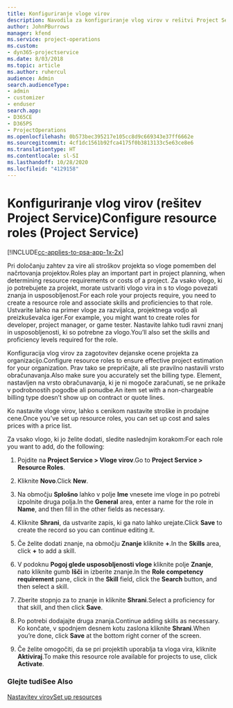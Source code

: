 ```yaml
---
title: Konfiguriranje vloge virov
description: Navodila za konfiguriranje vlog virov v rešitvi Project Service
author: JohnPBurrows
manager: kfend
ms.service: project-operations
ms.custom:
- dyn365-projectservice
ms.date: 8/03/2018
ms.topic: article
ms.author: ruhercul
audience: Admin
search.audienceType:
- admin
- customizer
- enduser
search.app:
- D365CE
- D365PS
- ProjectOperations
ms.openlocfilehash: 0b573bec395217e105cc8d9c669343e37ff6662e
ms.sourcegitcommit: 4cf1dc1561b92fca4175f0b3813133c5e63ce8e6
ms.translationtype: HT
ms.contentlocale: sl-SI
ms.lasthandoff: 10/28/2020
ms.locfileid: "4129158"
---
```

# <a name="configure-resource-roles-project-service"></a><span data-ttu-id="b0614-103">Konfiguriranje vlog virov (rešitev Project Service)</span><span class="sxs-lookup"><span data-stu-id="b0614-103">Configure resource roles (Project Service)</span></span>

[!INCLUDE[cc-applies-to-psa-app-1x-2x](../includes/cc-applies-to-psa-app-1x-2x.md)]

<span data-ttu-id="b0614-104">Pri določanju zahtev za vire ali stroškov projekta so vloge pomemben del načrtovanja projektov.</span><span class="sxs-lookup"><span data-stu-id="b0614-104">Roles play an important part in project planning, when determining resource requirements or costs of a project.</span></span> <span data-ttu-id="b0614-105">Za vsako vlogo, ki jo potrebujete za projekt, morate ustvariti vlogo vira in s to vlogo povezati znanja in usposobljenost.</span><span class="sxs-lookup"><span data-stu-id="b0614-105">For each role your projects require, you need to create a resource role and associate skills and proficiencies to that role.</span></span> <span data-ttu-id="b0614-106">Ustvarite lahko na primer vloge za razvijalca, projektnega vodjo ali preizkuševalca iger.</span><span class="sxs-lookup"><span data-stu-id="b0614-106">For example, you might want to create roles for developer, project manager, or game tester.</span></span> <span data-ttu-id="b0614-107">Nastavite lahko tudi ravni znanj in usposobljenosti, ki so potrebne za vlogo.</span><span class="sxs-lookup"><span data-stu-id="b0614-107">You’ll also set the skills and proficiency levels required for the role.</span></span>  
  
 <span data-ttu-id="b0614-108">Konfiguracija vlog virov za zagotovitev dejanske ocene projekta za organizacijo.</span><span class="sxs-lookup"><span data-stu-id="b0614-108">Configure resource roles to ensure effective project estimation for your organization.</span></span>  <span data-ttu-id="b0614-109">Prav tako se prepričajte, ali ste pravilno nastavili vrsto obračunavanja.</span><span class="sxs-lookup"><span data-stu-id="b0614-109">Also make sure you accurately set the billing type.</span></span> <span data-ttu-id="b0614-110">Element, nastavljen na vrsto obračunavanja, ki je ni mogoče zaračunati, se ne prikaže v podrobnostih pogodbe ali ponudbe.</span><span class="sxs-lookup"><span data-stu-id="b0614-110">An item set with a non-chargeable billing type doesn’t show up on contract or quote lines.</span></span>  
  
 <span data-ttu-id="b0614-111">Ko nastavite vloge virov, lahko s cenikom nastavite stroške in prodajne cene.</span><span class="sxs-lookup"><span data-stu-id="b0614-111">Once you’ve set up resource roles, you can set up cost and sales prices with a price list.</span></span>  
  
 <span data-ttu-id="b0614-112">Za vsako vlogo, ki jo želite dodati, sledite naslednjim korakom:</span><span class="sxs-lookup"><span data-stu-id="b0614-112">For each role you want to add, do the following:</span></span>  
  
1.  <span data-ttu-id="b0614-113">Pojdite na **Project Service > Vloge virov**.</span><span class="sxs-lookup"><span data-stu-id="b0614-113">Go to **Project Service > Resource Roles**.</span></span>  
  
2.  <span data-ttu-id="b0614-114">Kliknite **Novo**.</span><span class="sxs-lookup"><span data-stu-id="b0614-114">Click **New**.</span></span>  
  
3.  <span data-ttu-id="b0614-115">Na območju **Splošno** lahko v polje **Ime** vnesete ime vloge in po potrebi izpolnite druga polja.</span><span class="sxs-lookup"><span data-stu-id="b0614-115">In the **General** area, enter a name for the role in **Name**, and then fill in the other fields as necessary.</span></span>  
  
4.  <span data-ttu-id="b0614-116">Kliknite **Shrani**, da ustvarite zapis, ki ga nato lahko urejate.</span><span class="sxs-lookup"><span data-stu-id="b0614-116">Click **Save** to create the record so you can continue editing it.</span></span>  
  
5.  <span data-ttu-id="b0614-117">Če želite dodati znanje, na območju **Znanje** kliknite **+**.</span><span class="sxs-lookup"><span data-stu-id="b0614-117">In the **Skills** area, click **+** to add a skill.</span></span>  
  
6.  <span data-ttu-id="b0614-118">V podoknu **Pogoj glede usposobljenosti vloge** kliknite polje **Znanje**, nato kliknite gumb **Išči** in izberite znanje.</span><span class="sxs-lookup"><span data-stu-id="b0614-118">In the **Role competency requirement** pane, click in the **Skill** field, click the **Search** button, and then select a skill.</span></span>  
  
7.  <span data-ttu-id="b0614-119">Zberite stopnjo za to znanje in kliknite **Shrani**.</span><span class="sxs-lookup"><span data-stu-id="b0614-119">Select a proficiency for that skill, and then click **Save**.</span></span>  
  
8.  <span data-ttu-id="b0614-120">Po potrebi dodajajte druga znanja.</span><span class="sxs-lookup"><span data-stu-id="b0614-120">Continue adding skills as necessary.</span></span> <span data-ttu-id="b0614-121">Ko končate, v spodnjem desnem kotu zaslona kliknite **Shrani**.</span><span class="sxs-lookup"><span data-stu-id="b0614-121">When you’re done, click **Save** at the bottom right corner of the screen.</span></span>  
  
9. <span data-ttu-id="b0614-122">Če želite omogočiti, da se pri projektih uporablja ta vloga vira, kliknite **Aktiviraj**.</span><span class="sxs-lookup"><span data-stu-id="b0614-122">To make this resource role available for projects to use, click **Activate**.</span></span>  
  
### <a name="see-also"></a><span data-ttu-id="b0614-123">Glejte tudi</span><span class="sxs-lookup"><span data-stu-id="b0614-123">See Also</span></span>  
 [<span data-ttu-id="b0614-124">Nastavitev virov</span><span class="sxs-lookup"><span data-stu-id="b0614-124">Set up resources</span></span>](../psa/set-up-resources.md)
